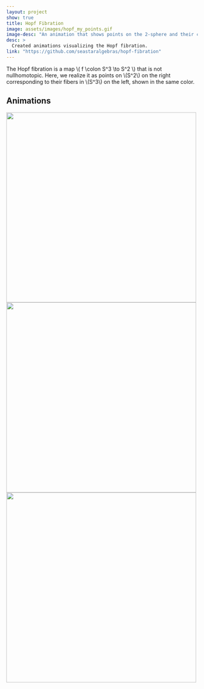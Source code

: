 ```yaml
---
layout: project
show: true
title: Hopf Fibration
image: assets/images/hopf_my_points.gif
image-desc: "An animation that shows points on the 2-sphere and their corresponding preimages under the Hopf map on the 3-sphere under a stereographic projection."
desc: >
  Created animations visualizing the Hopf fibration.
link: "https://github.com/seastaralgebras/hopf-fibration"
---
```



The Hopf fibration is a map \\( f \colon S^3 \to S^2 \\) that is not nullhomotopic. Here, we realize it as points on \\(S^2\\) on the right corresponding to their fibers in \\(S^3\\) on the left, shown in the same color. 

## Animations

<img src="{{ site.url }}/assets/images/hopf_latitudes.gif" class="center" width="500px" max-width="100%">
<img src="{{ site.url }}/assets/images/hopf_longitudes.gif" class="center" width="500px" max-width="100%">
<img src="{{ site.url }}/assets/images/hopf_my_points.gif" class="center" width="500px" max-width="100%">


